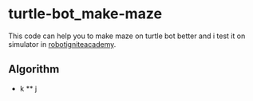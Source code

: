 # turtle-bot_make-maze
This code can help you to make maze on turtle bot better and i test it on simulator in 
[robotigniteacademy](https://www.robotigniteacademy.com/en/course/python-3-for-robotics_38_0/).
## Algorithm
* k
** j
